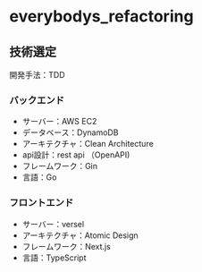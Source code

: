 # everybodys_refactoring

## 技術選定
開発手法：TDD
### バックエンド
- サーバー：AWS EC2
- データベース：DynamoDB
- アーキテクチャ：Clean Architecture
- api設計：rest api （OpenAPI)
- フレームワーク：Gin
- 言語：Go

### フロントエンド
- サーバー：versel
- アーキテクチャ：Atomic Design
- フレームワーク：Next.js
- 言語：TypeScript


